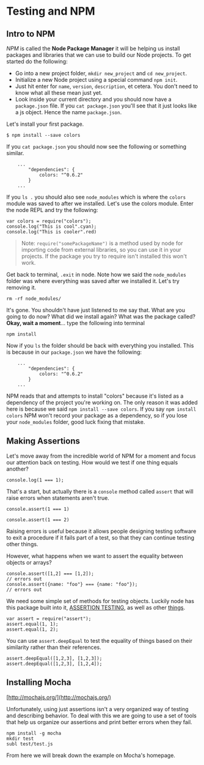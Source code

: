 # Testing and NPM


## Intro to NPM

*NPM* is called the **Node Package Manager** it will be helping us install packages and libraries that we can use to build our Node projects. To get started do the following:

* Go into a new project folder, `mkdir new_project` and `cd new_project`.
* Initialize a new Node project using a special command `npm init`.
* Just hit enter for `name`, `version`, `description`, et cetera. You don't need to know what all these mean just yet.
* Look inside your current directory and you should now have a `package.json` file. If you `cat package.json` you'll see that it just looks like a js object. Hence the name `package.json`.

Let's install your first package. 

```
$ npm install --save colors

```

If you `cat package.json` you should now see the following or something similar.

```
	...
		"dependencies": {
			colors: "^0.6.2"
		} 
	...
```

If you `ls .` you should also see `node_modules` which is where the `colors` module was saved to after we installed. Let's use the colors module. Enter the node REPL and try the following:

```
var colors = require("colors");
console.log("This is cool".cyan);
console.log("This is cooler".red)

```

> Note: `require("somePackageName")` is a method used by node for importing code from external libraries, so you can use it in your projects. If the package you try to require isn't installed this won't work.

Get back to terminal, `.exit` in node. Note how we said the `node_modules` folder was where everything was saved after we installed it. Let's try removing it.

```
rm -rf node_modules/
```

It's gone. You shouldn't have just listened to me say that. What are you going to do now? What did we install again? What was the package called?  **Okay, wait a moment**... type the following into terminal


```
npm install
```
Now if  you `ls` the folder should be back with everything you installed. This is because in our `package.json` we have the following:

```
	...
		"dependencies": {
			colors: "^0.6.2"
		} 
	...
```

NPM reads that and attempts to install "colors" because it's listed as a dependency of the project you're working on. The only reason it was added here is because we said `npm install --save colors`. If you say `npm install colors` NPM won't record your package as a dependency, so if you lose your `node_modules` folder, good luck fixing that mistake.

## Making Assertions

Let's move away from the incredible world of NPM for a moment and focus our attention back on testing. How would we test if one thing equals another?

```
console.log(1 === 1);
```

That's a start, but actually there is a `console` method called `assert` that will raise errors when statements aren't true.


```
console.assert(1 === 1)

console.assert(1 === 2)
```

Raising errors is useful because it allows people designing testing software to exit a procedure if it fails part of a test, so that they can continue testing other things.


However, what happens when we want to assert the equality between objects or arrays?

```
console.assert([1,2] === [1,2]);
// errors out
console.assert({name: "foo"} === {name: "foo"});
// errors out
```

We need some simple set of methods for testing objects. Luckily node has this package built into it, [ASSERTION TESTING](http://nodejs.org/api/assert.html), as well as other [things](http://nodejs.org/api/).

```
var assert = require("assert");
assert.equal(1, 1);
assert.equal(1, 2);
```

You can use `assert.deepEqual` to test the equality of things based on their similarity rather than their references.

```
assert.deepEqual([1,2,3], [1,2,3]);
assert.deepEqual([1,2,3], [1,2,4]);
```
## Installing Mocha

[http://mochajs.org/](http://mochajs.org/)

Unfortunately, using just assertions isn't a very organized way of testing and describing behavior. To deal with this we are going to use a set of tools that  help us organize our assertions and print better errors when they fail.



```
npm install -g mocha
mkdir test
subl test/test.js
```


From here we will break down the example on Mocha's homepage.


